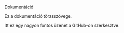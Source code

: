 Dokumentáció

Ez a dokumentáció törzsszövege.

Itt ez egy nagyon fontos üzenet a GitHub-on szerkesztve.
